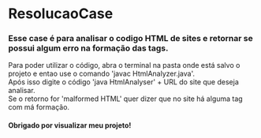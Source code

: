 # ResolucaoCase
### Esse case é para analisar o codigo HTML de sites e retornar se possui algum erro na formação das tags. <br>
Para poder utilizar o código, abra o terminal na pasta onde está salvo o projeto e entao use o comando 'javac HtmlAnalyzer.java'. <br>
Após isso digite o código 'java HtmlAnalyser' + URL do site que deseja analisar. <br>
Se o retorno for 'malformed HTML' quer dizer que no site há alguma tag com má formação.
#### Obrigado por visualizar meu projeto!
